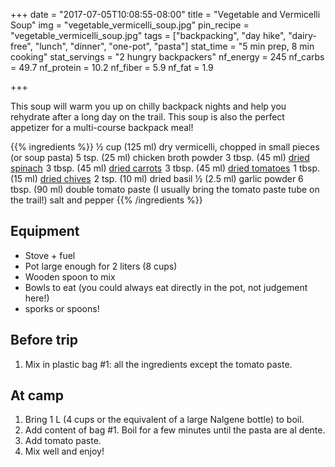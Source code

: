 +++
date = "2017-07-05T10:08:55-08:00"
title = "Vegetable and Vermicelli Soup"
img = "vegetable_vermicelli_soup.jpg"
pin_recipe = "vegetable_vermicelli_soup.jpg"
tags = ["backpacking", "day hike", "dairy-free", "lunch", "dinner", "one-pot", "pasta"]
stat_time = "5 min prep, 8 min cooking"
stat_servings = "2 hungry backpackers"
nf_energy = 245
nf_carbs = 49.7
nf_protein = 10.2
nf_fiber = 5.9
nf_fat = 1.9

+++

This soup will warm you up on chilly backpack nights and help you rehydrate after a long day on the trail. This soup is also the perfect appetizer for a multi-course backpack meal!

{{% ingredients %}}
½ cup (125 ml) dry vermicelli, chopped in small pieces (or soup pasta)
5 tsp. (25 ml) chicken broth powder
3 tbsp. (45 ml) <a target="_blank" href="https://www.amazon.com/gp/product/B007C7PPY0/ref=as_li_tl?ie=UTF8&camp=1789&creative=9325&creativeASIN=B007C7PPY0&linkCode=as2&tag=gourmethiking-20&linkId=c688f0b48387d2f3ec9f77638a97cccc">dried spinach</a><img src="//ir-na.amazon-adsystem.com/e/ir?t=gourmethiking-20&l=am2&o=1&a=B007C7PPY0" width="1" height="1" border="0" alt="" style="border:none !important; margin:0px !important;" />
3 tbsp. (45 ml) <a target="_blank" href="https://www.amazon.com/gp/product/B007C7H412/ref=as_li_tl?ie=UTF8&camp=1789&creative=9325&creativeASIN=B007C7H412&linkCode=as2&tag=gourmethiking-20&linkId=dca0b5345d36a863caf9e53e0996439b">dried carrots</a><img src="//ir-na.amazon-adsystem.com/e/ir?t=gourmethiking-20&l=am2&o=1&a=B007C7H412" width="1" height="1" border="0" alt="" style="border:none !important; margin:0px !important;" /> 
3 tbsp. (45 ml) <a target="_blank" href="https://www.amazon.com/gp/product/B007C7QPTE/ref=as_li_tl?ie=UTF8&camp=1789&creative=9325&creativeASIN=B007C7QPTE&linkCode=as2&tag=gourmethiking-20&linkId=2aa348dd83b1d5ed4b3cae99daf89db6">dried tomatoes</a><img src="//ir-na.amazon-adsystem.com/e/ir?t=gourmethiking-20&l=am2&o=1&a=B007C7QPTE" width="1" height="1" border="0" alt="" style="border:none !important; margin:0px !important;" />
1 tbsp. (15 ml) <a target="_blank" href="https://www.amazon.com/gp/product/B007C7IGTQ/ref=as_li_tl?ie=UTF8&camp=1789&creative=9325&creativeASIN=B007C7IGTQ&linkCode=as2&tag=gourmethiking-20&linkId=f4af7ca9eb5b401ed64af271716268bb">dried chives</a><img src="//ir-na.amazon-adsystem.com/e/ir?t=gourmethiking-20&l=am2&o=1&a=B007C7IGTQ" width="1" height="1" border="0" alt="" style="border:none !important; margin:0px !important;" />
2 tsp. (10 ml) dried basil
½ (2.5 ml) garlic powder
6 tbsp. (90 ml) double tomato paste (I usually bring the tomato paste tube on the trail!)
salt and pepper
{{% /ingredients %}}

## Equipment

- Stove + fuel
- Pot large enough for 2 liters (8 cups)
- Wooden spoon to mix
- Bowls to eat (you could always eat directly in the pot, not judgement here!)
- sporks or spoons!

## Before trip

1. Mix in plastic bag #1: all the ingredients except the tomato paste.
 
## At camp

1. Bring 1 L (4 cups or the equivalent of a large Nalgene bottle) to boil.
1. Add content of bag #1. Boil for a few minutes until the pasta are al dente.
1. Add tomato paste.
1. Mix well and enjoy!
